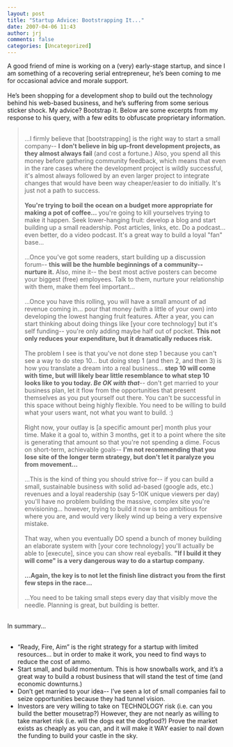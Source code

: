 ```yaml
---
layout: post
title: "Startup Advice: Bootstrapping It..."
date: 2007-04-06 11:43
author: jrj
comments: false
categories: [Uncategorized]
---
```

A good friend of mine is working on a (very) early-stage startup, and since I am something of a recovering serial entrepreneur, he’s been coming to me for occasional advice and morale support.<br /><br />He’s been shopping for a development shop to build out the technology behind his web-based business, and he’s suffering from some serious sticker shock. My advice? Bootstrap it. Below are some excerpts from my response to his query, with a few edits to obfuscate proprietary information.<br /><blockquote><br />...I firmly believe that [bootstrapping] is the right way to start a small company-- <span class="Apple-style-span" style="font-weight: bold">I don't believe in big up-front development projects, as they almost always fail</span> (and cost a fortune.) Also, you spend all this money before gathering community feedback, which means that even in the rare cases where the development project is wildly successful, it's almost always followed by an even larger project to integrate changes that would have been way cheaper/easier to do initially. It's just not a path to success.<br /><br /><span class="Apple-style-span" style="font-weight: bold">You're trying to boil the ocean on a budget more appropriate for making a pot of coffee...</span> you're going to kill yourselves trying to make it happen. Seek lower-hanging fruit: develop a blog and start building up a small readership. Post articles, links, etc. Do a podcast... even better, do a video podcast. It's a great way to build a loyal "fan" base...<br /><br />...Once you've got some readers, start building up a discussion forum-- <span class="Apple-style-span" style="font-weight: bold">this will be the humble beginnings of a community-- nurture it.</span> Also, mine it-- the best most active posters can become your biggest (free) employees. Talk to them, nurture your relationship with them, make them feel important...<br /><br />...Once you have this rolling, you will have a small amount of ad revenue coming in... pour that money (with a little of your own) into developing the lowest hanging fruit features. After a year, you can start thinking about doing things like [your core technology] but it's self funding-- you're only adding maybe half out of pocket. <span class="Apple-style-span" style="font-weight: bold">This not only reduces your expenditure, but it dramatically reduces risk.</span><br /><br />The problem I see is that you've not done step 1 because you can't see a way to do step 10... but doing step 1 (and then 2, and then 3) is how you translate a dream into a real business... <span class="Apple-style-span" style="font-weight: bold">step 10 will come with time, but will likely bear little resemblance to what step 10 looks like to you today. <span class="Apple-style-span" style="font-style: italic">Be OK with that</span></span>-- don't get married to your business plan, let it flow from the opportunities that present themselves as you put yourself out there. You can't be successful in this space without being highly flexible. You need to be willing to build what your users want, not what you want to build. :)<br /><br />Right now, your outlay is [a specific amount per] month plus your time. Make it a goal to, within 3 months, get it to a point where the site is generating that amount so that you're not spending a dime. Focus on short-term, achievable goals-- <span class="Apple-style-span" style="font-weight: bold">I'm not recommending that you lose site of the longer term strategy, but don't let it paralyze you from movement...<br /></span><br />...This is the kind of thing you should strive for-- if you can build a small, sustainable business with solid ad-based (google ads, etc.) revenues and a loyal readership (say 5-10K unique viewers per day) you'll have no problem building the massive, complex site you're envisioning... however, trying to build it now is too ambitious for where you are, and would very likely wind up being a very expensive mistake.<br /><br />That way, when you eventually DO spend a bunch of money building an elaborate system with [your core technology] you'll actually be able to [execute], since you can show real eyeballs. <span class="Apple-style-span" style="font-weight: bold">"If I build it they will come" is a very dangerous way to do a startup company.</span><br /><br /><span class="Apple-style-span" style="font-weight: bold">...Again, the key is to not let the finish line distract you from the first few steps in the race...</span><br /><br />...You need to be taking small steps every day that visibly move the needle. Planning is great, but building is better.<br /></blockquote><br />In summary...<br /><br /><ul><li>“Ready, Fire, Aim” is the right strategy for a startup with limited resources... but in order to make it work, you need to find ways to reduce the cost of ammo.<br /></li><li>Start small, and build momentum. This is how snowballs work, and it’s a great way to build a robust business that will stand the test of time (and economic downturns.)<br /></li><li>Don’t get married to your idea-- I’ve seen a lot of small companies fail to seize opportunities because they had tunnel vision.<br /></li><li>Investors are very willing to take on TECHNOLOGY risk (i.e. can you build the better mousetrap?) However, they are not nearly as willing to take market risk (i.e. will the dogs eat the dogfood?) Prove the market exists as cheaply as you can, and it will make it WAY easier to nail down the funding to build your castle in the sky.<br /></li></ul>
